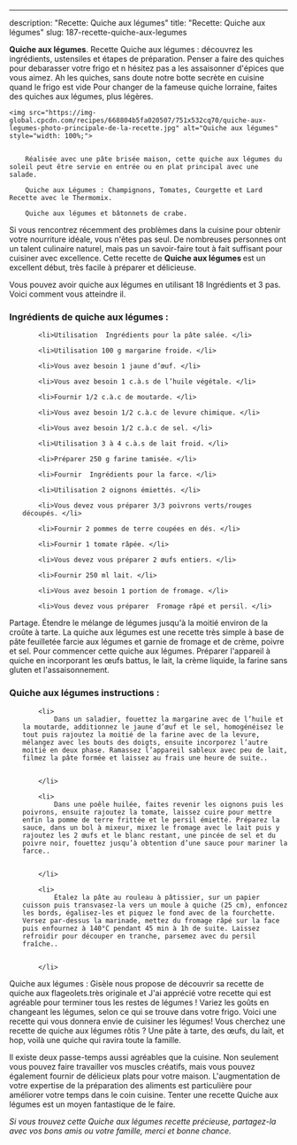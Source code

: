 ---
description: "Recette: Quiche aux légumes"
title: "Recette: Quiche aux légumes"
slug: 187-recette-quiche-aux-legumes

<p>
	<strong>Quiche aux légumes</strong>. 
	Recette Quiche aux légumes : découvrez les ingrédients, ustensiles et étapes de préparation. Penser a faire des quiches pour debarasser votre frigo et n hésitez pas a les assaisonner d&#39;épices que vous aimez. Ah les quiches, sans doute notre botte secrète en cuisine quand le frigo est vide Pour changer de la fameuse quiche lorraine, faites des quiches aux légumes, plus légères.
</p>
<p>
	
	<img src="https://img-global.cpcdn.com/recipes/668804b5fa020507/751x532cq70/quiche-aux-legumes-photo-principale-de-la-recette.jpg" alt="Quiche aux légumes" style="width: 100%;">
	
	
		Réalisée avec une pâte brisée maison, cette quiche aux légumes du soleil peut être servie en entrée ou en plat principal avec une salade.
	
		Quiche aux Légumes : Champignons, Tomates, Courgette et Lard Recette avec le Thermomix.
	
		Quiche aux légumes et bâtonnets de crabe.
	
</p>

Si vous rencontrez récemment des problèmes dans la cuisine pour obtenir votre nourriture idéale, vous n'êtes pas seul. De nombreuses personnes ont un talent culinaire naturel, mais pas un savoir-faire tout à fait suffisant pour cuisiner avec excellence. Cette recette de <strong> Quiche aux légumes </strong> est un excellent début, très facile à préparer et délicieuse.

<!--inarticleads1-->

Vous pouvez avoir quiche aux légumes en utilisant 18 Ingrédients et 3 pas. Voici comment vous atteindre il.

<h3>Ingrédients de quiche aux légumes :</h3>

<ol>
	
		<li>Utilisation  Ingrédients pour la pâte salée. </li>
	
		<li>Utilisation 100 g margarine froide. </li>
	
		<li>Vous avez besoin 1 jaune d’œuf. </li>
	
		<li>Vous avez besoin 1 c.à.s de l’huile végétale. </li>
	
		<li>Fournir 1/2 c.à.c de moutarde. </li>
	
		<li>Vous avez besoin 1/2 c.à.c de levure chimique. </li>
	
		<li>Vous avez besoin 1/2 c.à.c de sel. </li>
	
		<li>Utilisation 3 à 4 c.à.s de lait froid. </li>
	
		<li>Préparer 250 g farine tamisée. </li>
	
		<li>Fournir  Ingrédients pour la farce. </li>
	
		<li>Utilisation 2 oignons émiettés. </li>
	
		<li>Vous devez vous préparer 3/3 poivrons verts/rouges découpés. </li>
	
		<li>Fournir 2 pommes de terre coupées en dés. </li>
	
		<li>Fournir 1 tomate râpée. </li>
	
		<li>Vous devez vous préparer 2 œufs entiers. </li>
	
		<li>Fournir 250 ml lait. </li>
	
		<li>Vous avez besoin 1 portion de fromage. </li>
	
		<li>Vous devez vous préparer  Fromage râpé et persil. </li>
	
</ol>

Partage. Étendre le mélange de légumes jusqu&#39;à la moitié environ de la croûte à tarte. La quiche aux légumes est une recette très simple à base de pâte feuilletée farcie aux légumes et garnie de fromage et de crème, poivre et sel. Pour commencer cette quiche aux légumes. Préparer l&#39;appareil à quiche en incorporant les œufs battus, le lait, la crème liquide, la farine sans gluten et l&#39;assaisonnement. 

<!--inarticleads2-->

<h3>Quiche aux légumes instructions :</h3>

<ol>
	
		<li>
			Dans un saladier, fouettez la margarine avec de l’huile et la moutarde, additionnez le jaune d’œuf et le sel, homogénéisez le tout puis rajoutez la moitié de la farine avec de la levure, mélangez avec les bouts des doigts, ensuite incorporez l’autre moitié en deux phase. Ramassez l’appareil sableux avec peu de lait, filmez la pâte formée et laissez au frais une heure de suite..
			
			
		</li>
	
		<li>
			Dans une poêle huilée, faites revenir les oignons puis les poivrons, ensuite rajoutez la tomate, laissez cuire pour mettre enfin la pomme de terre frittée et le persil émietté. Préparez la sauce, dans un bol à mixeur, mixez le fromage avec le lait puis y rajoutez les 2 œufs et le blanc restant, une pincée de sel et du poivre noir, fouettez jusqu’à obtention d’une sauce pour mariner la farce..
			
			
		</li>
	
		<li>
			Étalez la pâte au rouleau à pâtissier, sur un papier cuisson puis transvasez-la vers un moule à quiche (25 cm), enfoncez les bords, égalisez-les et piquez le fond avec de la fourchette. Versez par-dessus la marinade, mettez du fromage râpé sur la face puis enfournez à 140°C pendant 45 min à 1h de suite. Laissez refroidir pour découper en tranche, parsemez avec du persil fraîche..
			
			
		</li>
	
</ol>

Quiche aux légumes : Gisèle nous propose de découvrir sa recette de quiche aux flageolets.très originale et J&#39;ai apprécié votre recette qui est agréable pour terminer tous les restes de légumes ! Variez les goûts en changeant les légumes, selon ce qui se trouve dans votre frigo. Voici une recette qui vous donnera envie de cuisiner les légumes! Vous cherchez une recette de quiche aux légumes rôtis ? Une pâte à tarte, des œufs, du lait, et hop, voilà une quiche qui ravira toute la famille. 

<!--inarticleads1-->

<p>
Il existe deux passe-temps aussi agréables que la cuisine. Non seulement vous pouvez faire travailler vos muscles créatifs, mais vous pouvez également fournir de délicieux plats pour votre maison. L'augmentation de votre expertise de la préparation des aliments est particulière pour améliorer votre temps dans le coin cuisine. Tenter une recette Quiche aux légumes est un moyen fantastique de le faire.
</p>

<p>
<i>Si vous trouvez cette Quiche aux légumes recette précieuse, partagez-la avec vos bons amis ou votre famille, merci et bonne chance.</i>
</p>
